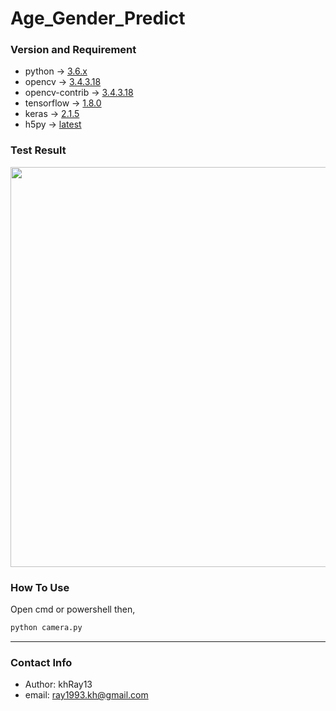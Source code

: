 # Age_Gender_Predict

### Version and Requirement
- python -> [3.6.x](https://www.python.org/downloads/)
- opencv -> [3.4.3.18](https://pypi.org/project/opencv-python/3.4.3.18/)
- opencv-contrib -> [3.4.3.18](https://pypi.org/project/opencv-contrib-python/3.4.3.18/)
- tensorflow -> [1.8.0](https://pypi.org/project/tensorflow/1.8.0/)
- keras -> [2.1.5](https://pypi.org/project/Keras/2.1.5/)
- h5py -> [latest](https://pypi.org/project/h5py/)

### Test Result
<p align="center">
    <img src="imgs/result1.png" width="640"\>
</p>

### How To Use
Open cmd or powershell then,
```bash
python camera.py
```
---
### Contact Info ###
- Author: khRay13
- email: ray1993.kh@gmail.com
